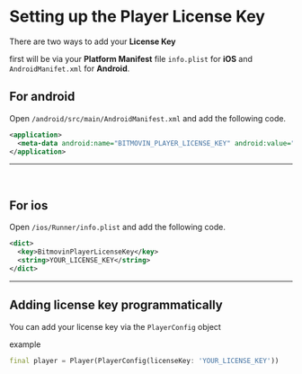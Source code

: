 # Setting up the Player License Key

There are two ways to add your **License Key**

first will be via your **Platform Manifest** file `info.plist` for **iOS** and `AndroidManifet.xml` for **Android**.

## For android

Open `/android/src/main/AndroidManifest.xml` and add the following code.

```xml
<application>
  <meta-data android:name="BITMOVIN_PLAYER_LICENSE_KEY" android:value="YOUR_LICENSE_KEY" />
</application>
```

---

</br>

## For ios

Open `/ios/Runner/info.plist` and add the following code.

```xml
<dict>
  <key>BitmovinPlayerLicenseKey</key>
  <string>YOUR_LICENSE_KEY</string>
</dict>
```

---

## Adding license key programmatically

You can add your license key via the `PlayerConfig` object

example
```dart
final player = Player(PlayerConfig(licenseKey: 'YOUR_LICENSE_KEY'))
```
